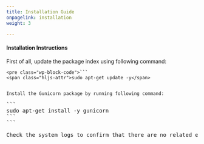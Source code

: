 ```yaml
---
title: Installation Guide
onpagelink: installation
weight: 3

---
```


#### **Installation Instructions**

First of all, update the package index using following command:

 ```
<pre class="wp-block-code">```
<span class="hljs-attr">sudo apt-get update -y</span>
```
```

Install the Gunicorn package by running following command:

 ```
<pre class="wp-block-code">```
<span class="hljs-attr">sudo apt-get install -y gunicorn</span>
```
```

Check the system logs to confirm that there are no related errors.